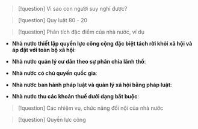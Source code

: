 > [!question] Vì sao con người suy nghĩ được?

> [!question] Quy luật 80 - 20

> [!question] Phân tích đặc điểm của nhà nước, ví dụ

* **Nhà nước thiết lập quyền lực công cộng đặc biệt tách rời khỏi xã hội và áp đặt với toàn bộ xã hội**:

* **Nhà nước quản lý cư dân theo sự phân chia lãnh thổ**:

* **Nhà nước có chủ quyền quốc gia**:

* **Nhà nước ban hành pháp luật và quản lý xã hội bằng pháp luật**:

* **Nhà nước thu các khoản thuế dưới dạng bắt buộc**:

> [!question] Các nhiệm vụ, chức năng đối nội của nhà nước

> [!question] Quyền lực công
> 